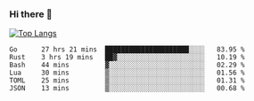 ### Hi there 👋

<!--
**3Xpl0it3r/3Xpl0it3r** is a ✨ _special_ ✨ repository because its `README.md` (this file) appears on your GitHub profile.

Here are some ideas to get you started:

- 🔭 I’m currently working on ...
- 🌱 I’m currently learning ...
- 👯 I’m looking to collaborate on ...
- 🤔 I’m looking for help with ...
- 💬 Ask me about ...
- 📫 How to reach me: ...
- 😄 Pronouns: ...
- ⚡ Fun fact: ...
-->


[![Top Langs](https://github-readme-stats.vercel.app/api/top-langs/?username=3Xpl0it3r&layout=compact)](https://github.com/3Xpl0it3r/3Xpl0it3r)

<!--START_SECTION:waka-->

```text
Go      27 hrs 21 mins  █████████████████████░░░░   83.95 %
Rust    3 hrs 19 mins   ██▓░░░░░░░░░░░░░░░░░░░░░░   10.19 %
Bash    44 mins         ▓░░░░░░░░░░░░░░░░░░░░░░░░   02.29 %
Lua     30 mins         ▒░░░░░░░░░░░░░░░░░░░░░░░░   01.56 %
TOML    25 mins         ▒░░░░░░░░░░░░░░░░░░░░░░░░   01.31 %
JSON    13 mins         ▒░░░░░░░░░░░░░░░░░░░░░░░░   00.68 %
```

<!--END_SECTION:waka-->

